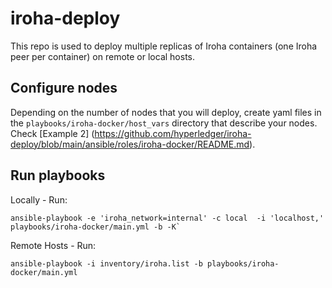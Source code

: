 # iroha-deploy
This repo is used to deploy multiple replicas of Iroha containers (one Iroha peer per container) on remote or local hosts.


## Configure nodes
Depending on the number of nodes that you will deploy, create yaml files in the `playbooks/iroha-docker/host_vars` directory that describe your nodes. Check [Example 2] (https://github.com/hyperledger/iroha-deploy/blob/main/ansible/roles/iroha-docker/README.md).


## Run playbooks
Locally - Run:
```
ansible-playbook -e 'iroha_network=internal' -c local  -i 'localhost,' playbooks/iroha-docker/main.yml -b -K`
```

Remote Hosts - Run:
```
ansible-playbook -i inventory/iroha.list -b playbooks/iroha-docker/main.yml
```